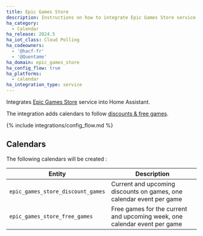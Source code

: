 ```yaml
---
title: Epic Games Store
description: Instructions on how to integrate Epic Games Store service into Home Assistant.
ha_category:
  - Calendar
ha_release: 2024.5
ha_iot_class: Cloud Polling
ha_codeowners:
  - '@hacf-fr'
  - '@Quentame'
ha_domain: epic_games_store
ha_config_flow: true
ha_platforms:
  - calendar
ha_integration_type: service
---
```


Integrates [Epic Games Store](https://store.epicgames.com/) service into Home Assistant.

The integration adds calendars to follow [discounts & free games](https://store.epicgames.com/free-games).

{% include integrations/config_flow.md %}


## Calendars

The following calendars will be created :

|Entity|Description|
|------|-----------|
|`epic_games_store_discount_games`|Current and upcoming discounts on games, one calendar event per game|
|`epic_games_store_free_games`|Free games for the current and upcoming week, one calendar event per game|
